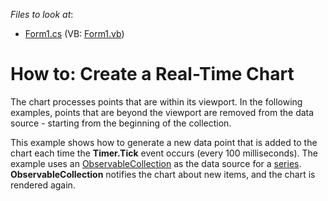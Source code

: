 <!-- default file list -->
*Files to look at*:

* [Form1.cs](./CS/RealTimeChartUpdates/Form1.cs) (VB: [Form1.vb](./VB/RealTimeChartUpdates/Form1.vb))
<!-- default file list end -->

# How to: Create a Real-Time Chart

The chart processes points that are within its viewport. In the following examples, points that are beyond the viewport are removed from the data source &#0045; starting from the beginning of the collection. 

This example shows how to generate a new data point that is added to the chart each time the **Timer.Tick** event occurs (every 100 milliseconds). The example uses an [ObservableCollection](https://docs.microsoft.com/en-us/dotnet/api/system.collections.objectmodel.observablecollection-1) as the data source for a [series](https://docs.devexpress.com/WindowsForms/6167/controls-and-libraries/chart-control/chart-elements/series?p=netframework). **ObservableCollection** notifies the chart about new items, and the chart is rendered again.
